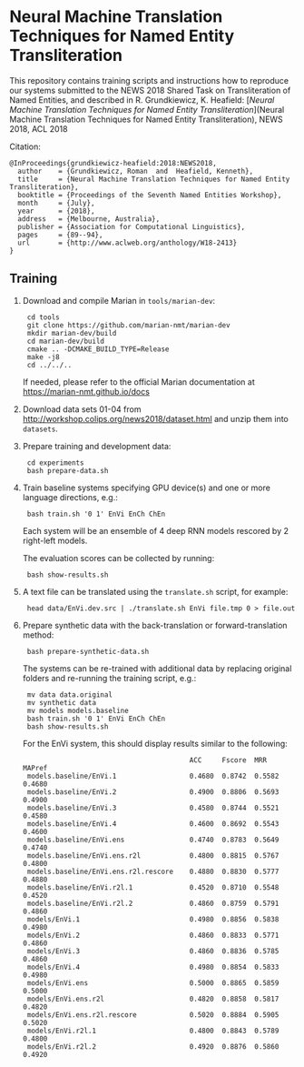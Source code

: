 # Neural Machine Translation Techniques for Named Entity Transliteration

This repository contains training scripts and instructions how to reproduce our systems submitted to
the NEWS 2018 Shared Task on Transliteration of Named Entities, and described in R. Grundkiewicz, K.
Heafield: [_Neural Machine Translation Techniques for Named Entity Transliteration_](Neural Machine
Translation Techniques for Named Entity Transliteration), NEWS 2018, ACL 2018

Citation:

    @InProceedings{grundkiewicz-heafield:2018:NEWS2018,
      author    = {Grundkiewicz, Roman  and  Heafield, Kenneth},
      title     = {Neural Machine Translation Techniques for Named Entity Transliteration},
      booktitle = {Proceedings of the Seventh Named Entities Workshop},
      month     = {July},
      year      = {2018},
      address   = {Melbourne, Australia},
      publisher = {Association for Computational Linguistics},
      pages     = {89--94},
      url       = {http://www.aclweb.org/anthology/W18-2413}
    }


## Training

1. Download and compile Marian in `tools/marian-dev`:

        cd tools
        git clone https://github.com/marian-nmt/marian-dev
        mkdir marian-dev/build
        cd marian-dev/build
        cmake .. -DCMAKE_BUILD_TYPE=Release
        make -j8
        cd ../../..

   If needed, please refer to the official Marian documentation at https://marian-nmt.github.io/docs

2. Download data sets 01-04 from http://workshop.colips.org/news2018/dataset.html and unzip them
   into `datasets`.

3. Prepare training and development data:

        cd experiments
        bash prepare-data.sh

4. Train baseline systems specifying GPU device(s) and one or more language directions, e.g.:

        bash train.sh '0 1' EnVi EnCh ChEn

    Each system will be an ensemble of 4 deep RNN models rescored by 2 right-left models.

    The evaluation scores can be collected by running:

        bash show-results.sh

5. A text file can be translated using the `translate.sh` script, for example:

        head data/EnVi.dev.src | ./translate.sh EnVi file.tmp 0 > file.out

6. Prepare synthetic data with the back-translation or forward-translation method:

        bash prepare-synthetic-data.sh

   The systems can be re-trained with additional data by replacing original folders and re-running
   the training script, e.g.:

        mv data data.original
        mv synthetic data
        mv models models.baseline
        bash train.sh '0 1' EnVi EnCh ChEn
        bash show-results.sh

    For the EnVi system, this should display results similar to the following:

                                                ACC     Fscore  MRR     MAPref
        models.baseline/EnVi.1                  0.4680  0.8742  0.5582  0.4680
        models.baseline/EnVi.2                  0.4900  0.8806  0.5693  0.4900
        models.baseline/EnVi.3                  0.4580  0.8744  0.5521  0.4580
        models.baseline/EnVi.4                  0.4600  0.8692  0.5543  0.4600
        models.baseline/EnVi.ens                0.4740  0.8783  0.5649  0.4740
        models.baseline/EnVi.ens.r2l            0.4800  0.8815  0.5767  0.4800
        models.baseline/EnVi.ens.r2l.rescore    0.4880  0.8830  0.5777  0.4880
        models.baseline/EnVi.r2l.1              0.4520  0.8710  0.5548  0.4520
        models.baseline/EnVi.r2l.2              0.4860  0.8759  0.5791  0.4860
        models/EnVi.1                           0.4980  0.8856  0.5838  0.4980
        models/EnVi.2                           0.4860  0.8833  0.5771  0.4860
        models/EnVi.3                           0.4860  0.8836  0.5785  0.4860
        models/EnVi.4                           0.4980  0.8854  0.5833  0.4980
        models/EnVi.ens                         0.5000  0.8865  0.5859  0.5000
        models/EnVi.ens.r2l                     0.4820  0.8858  0.5817  0.4820
        models/EnVi.ens.r2l.rescore             0.5020  0.8884  0.5905  0.5020
        models/EnVi.r2l.1                       0.4800  0.8843  0.5789  0.4800
        models/EnVi.r2l.2                       0.4920  0.8876  0.5860  0.4920
